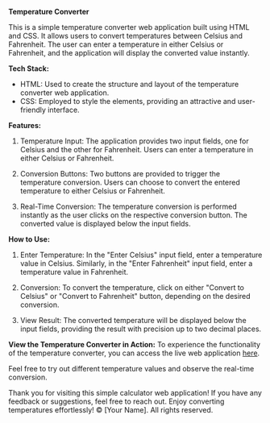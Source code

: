 **Temperature Converter**

This is a simple temperature converter web application built using HTML and CSS. It allows users to convert temperatures between Celsius and Fahrenheit. The user can enter a temperature in either Celsius or Fahrenheit, and the application will display the converted value instantly.

**Tech Stack:**
- HTML: Used to create the structure and layout of the temperature converter web application.
- CSS: Employed to style the elements, providing an attractive and user-friendly interface.

**Features:**
1. Temperature Input: The application provides two input fields, one for Celsius and the other for Fahrenheit. Users can enter a temperature in either Celsius or Fahrenheit.

2. Conversion Buttons: Two buttons are provided to trigger the temperature conversion. Users can choose to convert the entered temperature to either Celsius or Fahrenheit.

3. Real-Time Conversion: The temperature conversion is performed instantly as the user clicks on the respective conversion button. The converted value is displayed below the input fields.

**How to Use:**
1. Enter Temperature: In the "Enter Celsius" input field, enter a temperature value in Celsius. Similarly, in the "Enter Fahrenheit" input field, enter a temperature value in Fahrenheit.

2. Conversion: To convert the temperature, click on either "Convert to Celsius" or "Convert to Fahrenheit" button, depending on the desired conversion.

3. View Result: The converted temperature will be displayed below the input fields, providing the result with precision up to two decimal places.

**View the Temperature Converter in Action:**
To experience the functionality of the temperature converter, you can access the live web application [here](https://example.com).

Feel free to try out different temperature values and observe the real-time conversion.

Thank you for visiting this simple calculator web application! If you have any feedback or suggestions, feel free to reach out. Enjoy converting temperatures effortlessly! &#169; [Your Name]. All rights reserved.
